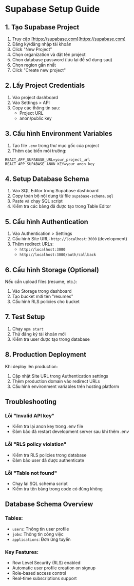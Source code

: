 # Supabase Setup Guide

## 1. Tạo Supabase Project

1. Truy cập [https://supabase.com](https://supabase.com)
2. Đăng ký/đăng nhập tài khoản
3. Click "New Project"
4. Chọn organization và đặt tên project
5. Chọn database password (lưu lại để sử dụng sau)
6. Chọn region gần nhất
7. Click "Create new project"

## 2. Lấy Project Credentials

1. Vào project dashboard
2. Vào Settings > API
3. Copy các thông tin sau:
   - Project URL
   - anon/public key

## 3. Cấu hình Environment Variables

1. Tạo file `.env` trong thư mục gốc của project
2. Thêm các biến môi trường:

```env
REACT_APP_SUPABASE_URL=your_project_url
REACT_APP_SUPABASE_ANON_KEY=your_anon_key
```

## 4. Setup Database Schema

1. Vào SQL Editor trong Supabase dashboard
2. Copy toàn bộ nội dung từ file `supabase-schema.sql`
3. Paste và chạy SQL script
4. Kiểm tra các bảng đã được tạo trong Table Editor

## 5. Cấu hình Authentication

1. Vào Authentication > Settings
2. Cấu hình Site URL: `http://localhost:3000` (development)
3. Thêm redirect URLs:
   - `http://localhost:3000`
   - `http://localhost:3000/auth/callback`

## 6. Cấu hình Storage (Optional)

Nếu cần upload files (resume, etc.):

1. Vào Storage trong dashboard
2. Tạo bucket mới tên "resumes"
3. Cấu hình RLS policies cho bucket

## 7. Test Setup

1. Chạy `npm start`
2. Thử đăng ký tài khoản mới
3. Kiểm tra user được tạo trong database

## 8. Production Deployment

Khi deploy lên production:

1. Cập nhật Site URL trong Authentication settings
2. Thêm production domain vào redirect URLs
3. Cấu hình environment variables trên hosting platform

## Troubleshooting

### Lỗi "Invalid API key"
- Kiểm tra lại anon key trong .env file
- Đảm bảo đã restart development server sau khi thêm .env

### Lỗi "RLS policy violation"
- Kiểm tra RLS policies trong database
- Đảm bảo user đã được authenticate

### Lỗi "Table not found"
- Chạy lại SQL schema script
- Kiểm tra tên bảng trong code có đúng không

## Database Schema Overview

### Tables:
- `users`: Thông tin user profile
- `jobs`: Thông tin công việc
- `applications`: Đơn ứng tuyển

### Key Features:
- Row Level Security (RLS) enabled
- Automatic user profile creation on signup
- Role-based access control
- Real-time subscriptions support 